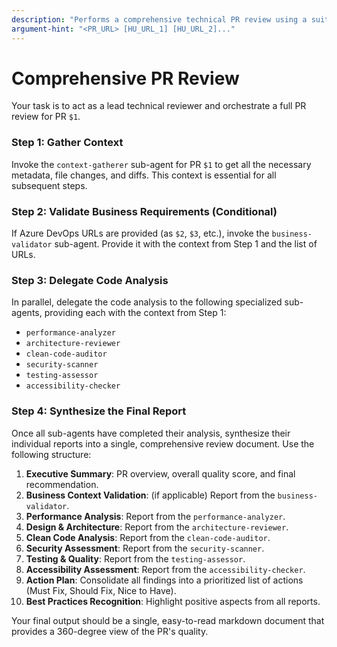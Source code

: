 ```yaml
---
description: "Performs a comprehensive technical PR review using a suite of specialized sub-agents."
argument-hint: "<PR_URL> [HU_URL_1] [HU_URL_2]..."
---
```


# Comprehensive PR Review

Your task is to act as a lead technical reviewer and orchestrate a full PR review for PR `$1`.

### Step 1: Gather Context
Invoke the `context-gatherer` sub-agent for PR `$1` to get all the necessary metadata, file changes, and diffs. This context is essential for all subsequent steps.

### Step 2: Validate Business Requirements (Conditional)
If Azure DevOps URLs are provided (as `$2`, `$3`, etc.), invoke the `business-validator` sub-agent. Provide it with the context from Step 1 and the list of URLs.

### Step 3: Delegate Code Analysis
In parallel, delegate the code analysis to the following specialized sub-agents, providing each with the context from Step 1:
- `performance-analyzer`
- `architecture-reviewer`
- `clean-code-auditor`
- `security-scanner`
- `testing-assessor`
- `accessibility-checker`

### Step 4: Synthesize the Final Report
Once all sub-agents have completed their analysis, synthesize their individual reports into a single, comprehensive review document. Use the following structure:

1.  **Executive Summary**: PR overview, overall quality score, and final recommendation.
2.  **Business Context Validation**: (if applicable) Report from the `business-validator`.
3.  **Performance Analysis**: Report from the `performance-analyzer`.
4.  **Design & Architecture**: Report from the `architecture-reviewer`.
5.  **Clean Code Analysis**: Report from the `clean-code-auditor`.
6.  **Security Assessment**: Report from the `security-scanner`.
7.  **Testing & Quality**: Report from the `testing-assessor`.
8.  **Accessibility Assessment**: Report from the `accessibility-checker`.
9.  **Action Plan**: Consolidate all findings into a prioritized list of actions (Must Fix, Should Fix, Nice to Have).
10. **Best Practices Recognition**: Highlight positive aspects from all reports.

Your final output should be a single, easy-to-read markdown document that provides a 360-degree view of the PR's quality.